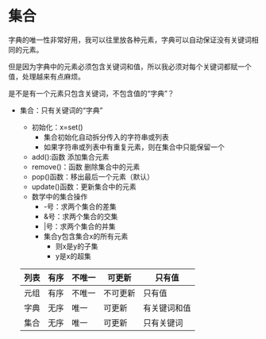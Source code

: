 # 集合

字典的唯一性非常好用，我可以往里放各种元素，字典可以自动保证没有关键词相同的元素。

但是因为字典中的元素必须包含关键词和值，所以我必须对每个关键词都赋一个值，处理越来有点麻烦。

是不是有一个元素只包含关键词，不包含值的“字典”？

- 集合：只有关键词的“字典”

  - 初始化：x=set()
    - 集合初始化自动拆分传入的字符串或列表 
    - 如果字符串或列表中有重复元素，则在集合中只能保留一个
  - add():函数 添加集合元素
  - remove()：函数 删除集合中的元素
  - pop()函数：移出最后一个元素（默认）
  - update()函数：更新集合中的元素
  - 数学中的集合操作
    - -号：求两个集合的差集
    - &号：求两个集合的交集
    - |号：求两个集合的并集
    - 集合y包含集合x的所有元素
      - 则x是y的子集
      - y是x的超集

  | 列表 | 有序 | 不唯一 | 可更新   | 只有值       |
  | ---- | ---- | ------ | -------- | ------------ |
  | 元组 | 有序 | 不唯一 | 不可更新 | 只有值       |
  | 字典 | 无序 | 唯一   | 可更新   | 有关键词和值 |
  | 集合 | 无序 | 唯一   | 可更新   | 只有关键词   |
